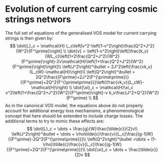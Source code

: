# Evolution of current carrying cosmic strings networs
        
The full set of equations of the generalised VOS model for current carrying strings is then given by:
$$
    \dot{L}_c = \mathcal{H} L_c\left[v^2-\left(1-v^2\right)\frac{Q^2+J^2}{W^2}{F^\prime}\right] \\
    \dot{v} = \left(1-v^2\right)\left[\frac{k_v}{WL_c}\left(1+2\frac{Q^2+J^2}{W^2}{F^\prime}\right)-2v\mathcal{H}\left(1+\frac{Q^2+J^2}{W^2}{F^\prime}\right)\right]\\
    \left(J^2\right)^\bullet = 2J^2\left(\frac{vk_v}{L_cW}-\mathcal{H}\right)\\
    \left(Q^2\right)^\bullet = 2Q^2\frac{{F\prime}+2J^2{F^{\prime\prime}}}{{F^\prime}+2Q^2{F^{\prime\prime}}}\left(\frac{vk_v}{L_cW}-\mathcal{H}\right) \\
    \dot{\xi}_c = \mathcal{H}\xi_c v^2\left(1+\frac{Q^2+J^2}{W^2}{F^\prime}\right)-v k_v\frac{J^2+Q^2}{W^2}{F^\prime}       \\
$$
As in the canonical VOS model, the equations above do not properly account for additional energy loss mechanisms, a phenomenological concept that here should be extended to include charge losses. The additional terms to try to mimic these effects are:
$$
    \dot{L}_c = \dots + \frac{g}{W}\frac{\tilde{c}}{2}v\\
    \left(J^2\right)^\bullet = \dots + \rho\tilde{c}\frac{v}{L_c}\frac{(g-1)W}{{F^\prime}-2Q^2{F^{\prime\prime}}}\\
    \left(Q^2\right)^\bullet =\dots + (1-\rho)\tilde{c}\frac{v}{L_c}\frac{(g-1)W}{{F^\prime}+2Q^2{F^{\prime\prime}}}\\
    \dot{\xi}_c = \dots + \frac{\tilde{c}}{2}v
$$